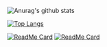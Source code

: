 ![Anurag's github stats](https://github-readme-stats.vercel.app/api?username=Daniele1209&show_icons=true&theme=tokyonight)

[![Top Langs](https://github-readme-stats.vercel.app/api/top-langs/?username=Daniele1209&theme=tokyonight)](https://github.com/anuraghazra/github-readme-stats)

[![ReadMe Card](https://github-readme-stats.vercel.app/api/pin/?username=Daniele1209&repo=Machine-Learning-Playground&theme=onedark)](https://github.com/anuraghazra/github-readme-stats) [![ReadMe Card](https://github-readme-stats.vercel.app/api/pin/?username=Daniele1209&repo=COVID-19-chart-app-using-Qt&theme=onedark)](https://github.com/anuraghazra/github-readme-stats)
